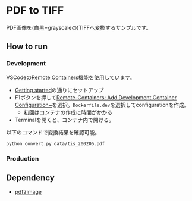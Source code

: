 # PDF to TIFF

PDF画像を(白黒=grayscaleの)TIFFへ変換するサンプルです。

## How to run

### Development

VSCodeの[Remote Containers](https://code.visualstudio.com/docs/remote/containers)機能を使用しています。

* [Getting started](https://code.visualstudio.com/docs/remote/containers#_getting-started)の通りにセットアップ
* F1ボタンを押して[Remote-Containers: Add Development Container Configuration~](https://code.visualstudio.com/docs/remote/containers#_quick-start-open-an-existing-folder-in-a-container)を選択。`Dockerfile.dev`を選択してconfigurationを作成。
  * 初回はコンテナの作成に時間がかかる
* Terminalを開くと、コンテナ内で開ける。

以下のコマンドで変換結果を確認可能。

```
python convert.py data/tis_200206.pdf
```


### Production


## Dependency

* [pdf2image](https://github.com/Belval/pdf2image)

